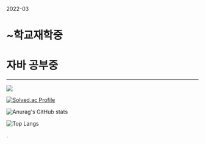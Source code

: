 
2022-03
# ~학교재학중
# 자바 공부중
--------------
[![](https://banner.codetree.ai/v1/banner/ddaa6378)](https://www.codetree.ai/profiles/ddaa6378)

[![Solved.ac Profile](http://mazassumnida.wtf/api/v2/generate_badge?boj=ddaa63777)](https://solved.ac/ddaa63777/)

![Anurag's GitHub stats](https://github-readme-stats.vercel.app/api?username=kimminji-1130&show_icons=true&theme=midnight-purple)

![Top Langs](https://github-readme-stats.vercel.app/api/top-langs/?username=kimminji-1130&layout=compact&theme=midnight-purple)

.
